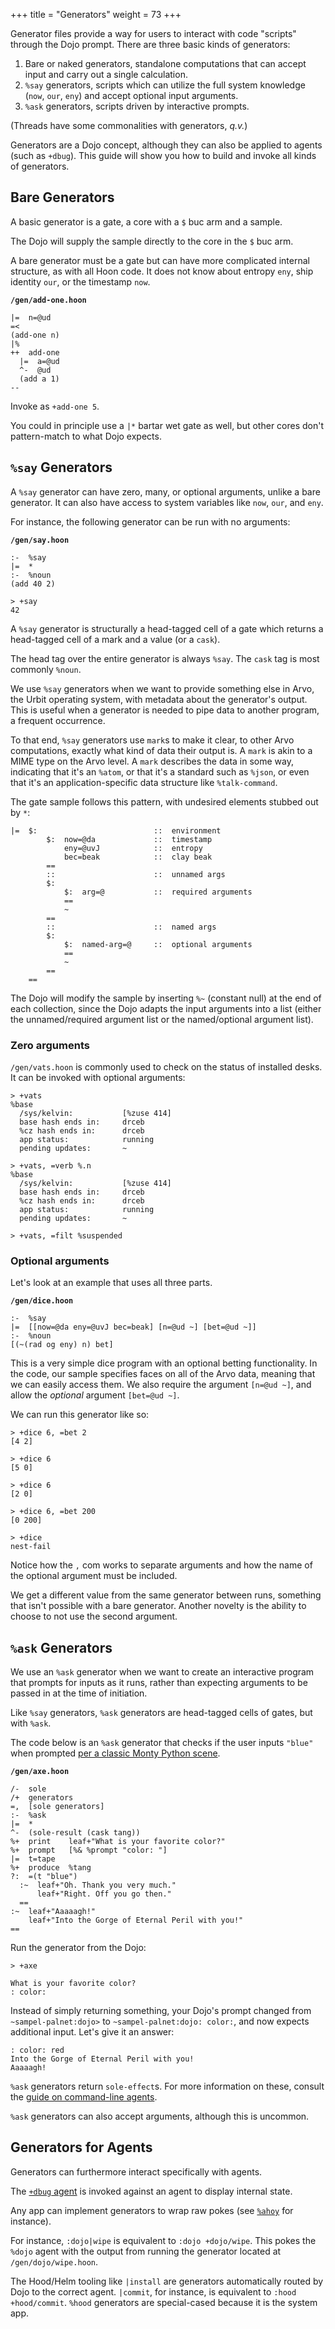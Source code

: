 +++
title = "Generators"
weight = 73
+++

Generator files provide a way for users to interact with code "scripts" through the Dojo prompt.  There are three basic kinds of generators:

1. Bare or naked generators, standalone computations that can accept input and carry out a single calculation.
2. `%say` generators, scripts which can utilize the full system knowledge (`now`, `our`, `eny`) and accept optional input arguments.
3. `%ask` generators, scripts driven by interactive prompts.

(Threads have some commonalities with generators, _q.v._)

Generators are a Dojo concept, although they can also be applied to agents (such as `+dbug`).  This guide will show you how to build and invoke all kinds of generators.

##  Bare Generators

A basic generator is a gate, a core with a `$` buc arm and a sample.

The Dojo will supply the sample directly to the core in the `$` buc arm.

A bare generator must be a gate but can have more complicated internal structure, as with all Hoon code.  It does not know about entropy `eny`, ship identity `our`, or the timestamp `now`.

**`/gen/add-one.hoon`**

```hoon
|=  n=@ud                                                                                     
=<
(add-one n)
|%
++  add-one
  |=  a=@ud
  ^-  @ud
  (add a 1)
--
```

Invoke as `+add-one 5`.

You could in principle use a `|*` bartar wet gate as well, but other cores don't pattern-match to what Dojo expects.


##  `%say` Generators

A `%say` generator can have zero, many, or optional arguments, unlike a bare generator.  It can also have access to system variables like `now`, `our`, and `eny`.

For instance, the following generator can be run with no arguments:

**`/gen/say.hoon`**

```hoon {% copy=true %}
:-  %say
|=  *
:-  %noun
(add 40 2)
```

```hoon
> +say
42
```

A `%say` generator is structurally a head-tagged cell of a gate which returns a head-tagged cell of a mark and a value (or a `cask`).

The head tag over the entire generator is always `%say`.  The `cask` tag is most commonly `%noun`.

We use `%say` generators when we want to provide something else in Arvo, the Urbit operating system, with metadata about the generator's output. This is useful when a generator is needed to pipe data to another program, a frequent occurrence.
  
To that end, `%say` generators use `mark`s to make it clear, to other Arvo computations, exactly what kind of data their output is. A `mark` is akin to a MIME type on the Arvo level. A `mark` describes the data in some way, indicating that it's an `%atom`, or that it's a standard such as `%json`, or even that it's an application-specific data structure like `%talk-command`.

The gate sample follows this pattern, with undesired elements stubbed out by `*`:

```hoon
|=  $:                          ::  environment
        $:  now=@da             ::  timestamp
            eny=@uvJ            ::  entropy
            bec=beak            ::  clay beak
        ==
        ::                      ::  unnamed args
        $:  
            $:  arg=@           ::  required arguments
            ==
            ~
        ==
        ::                      ::  named args
        $:
            $:  named-arg=@     ::  optional arguments
            ==
            ~
        ==
    ==
```

The Dojo will modify the sample by inserting `%~` (constant null) at the end of each collection, since the Dojo adapts the input arguments into a list (either the unnamed/required argument list or the named/optional argument list).

### Zero arguments

`/gen/vats.hoon` is commonly used to check on the status of installed desks.  It can be invoked with optional arguments:

```
> +vats
%base
  /sys/kelvin:           [%zuse 414]
  base hash ends in:     drceb
  %cz hash ends in:      drceb
  app status:            running
  pending updates:       ~

> +vats, =verb %.n
%base
  /sys/kelvin:           [%zuse 414]
  base hash ends in:     drceb
  %cz hash ends in:      drceb
  app status:            running
  pending updates:       ~

> +vats, =filt %suspended
```

### Optional arguments

Let's look at an example that uses all three parts.

**`/gen/dice.hoon`**

```hoon {% copy=true %}
:-  %say
|=  [[now=@da eny=@uvJ bec=beak] [n=@ud ~] [bet=@ud ~]]
:-  %noun
[(~(rad og eny) n) bet]
```

This is a very simple dice program with an optional betting functionality. In the code, our sample specifies faces on all of the Arvo data, meaning that we can easily access them. We also require the argument `[n=@ud ~]`, and allow the _optional_ argument `[bet=@ud ~]`.

We can run this generator like so:

```hoon
> +dice 6, =bet 2
[4 2]

> +dice 6
[5 0]

> +dice 6
[2 0]

> +dice 6, =bet 200
[0 200]

> +dice
nest-fail
```

Notice how the `,` com works to separate arguments and how the name of the optional argument must be included.

We get a different value from the same generator between runs, something that isn't possible with a bare generator. Another novelty is the ability to choose to not use the second argument.

##  `%ask` Generators

We use an `%ask` generator when we want to create an interactive program that prompts for inputs as it runs, rather than expecting arguments to be passed in at the time of initiation.

Like `%say` generators, `%ask` generators are head-tagged cells of gates, but with `%ask`.

The code below is an `%ask` generator that checks if the user inputs `"blue"` when prompted [per a classic Monty Python scene](https://www.youtube.com/watch?v=L0vlQHxJTp0).

**`/gen/axe.hoon`**

```hoon {% copy=true mode="collapse" %}
/-  sole
/+  generators
=,  [sole generators]
:-  %ask
|=  *
^-  (sole-result (cask tang))
%+  print    leaf+"What is your favorite color?"
%+  prompt   [%& %prompt "color: "]
|=  t=tape
%+  produce  %tang
?:  =(t "blue")
  :~  leaf+"Oh. Thank you very much."
      leaf+"Right. Off you go then."
  ==
:~  leaf+"Aaaaagh!"
    leaf+"Into the Gorge of Eternal Peril with you!"
==                                                                                                                                                                              
```

Run the generator from the Dojo:

```hoon
> +axe

What is your favorite color?
: color:
```

Instead of simply returning something, your Dojo's prompt changed from `~sampel-palnet:dojo>` to `~sampel-palnet:dojo: color:`, and now expects additional input.  Let's give it an answer:

```hoon
: color: red
Into the Gorge of Eternal Peril with you!
Aaaaagh!
```

`%ask` generators return `sole-effect`s.  For more information on these, consult the [guide on command-line agents](/userspace/apps/guides/cli-tutorial).

`%ask` generators can also accept arguments, although this is uncommon.


##  Generators for Agents

Generators can furthermore interact specifically with agents.

The [`+dbug` agent](/userspace/apps/examples/dbug) is invoked against an agent to display internal state.

Any app can implement generators to wrap raw pokes (see [`%ahoy`](/userspace/apps/examples/ahoy) for instance).

For instance, `:dojo|wipe` is equivalent to `:dojo +dojo/wipe`.  This pokes the `%dojo` agent with the output from running the generator located at `/gen/dojo/wipe.hoon`.

The Hood/Helm tooling like `|install` are generators automatically routed by Dojo to the correct agent.  `|commit`, for instance, is equivalent to `:hood +hood/commit`.  `%hood` generators are special-cased because it is the system app.
